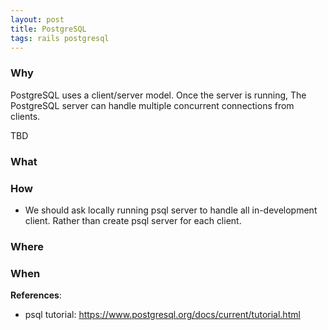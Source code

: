 ```yaml
---
layout: post
title: PostgreSQL
tags: rails postgresql
---
```



### Why


PostgreSQL uses a client/server model. Once the server is running, The PostgreSQL server can handle multiple concurrent connections from clients.

TBD

### What



### How

- We should ask locally running psql server to handle all in-development client. Rather than create psql server for each client.

### Where


### When



**References**:

- psql tutorial: https://www.postgresql.org/docs/current/tutorial.html